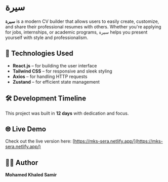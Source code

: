 # سيرة

**سيرة** is a modern CV builder that allows users to easily create, customize, and share their professional resumes with others. Whether you're applying for jobs, internships, or academic programs, سيرة helps you present yourself with style and professionalism.

## 🚀 Technologies Used

- **React.js** – for building the user interface  
- **Tailwind CSS** – for responsive and sleek styling  
- **Axios** – for handling HTTP requests  
- **Zustand** – for efficient state management  

## 🛠️ Development Timeline

This project was built in **12 days** with dedication and focus.

## 🌐 Live Demo

Check out the live version here: [https://mks-sera.netlify.app/](https://mks-sera.netlify.app/)

## 👨‍💻 Author

**Mohamed Khaled Samir**
